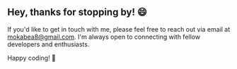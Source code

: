  ## Hey, thanks for stopping by! 😄
 
If you'd like to get in touch with me, please feel free to reach out via email at [mokabea8@gmail.com](mailto:your@email.com). I'm always open to connecting with fellow developers and enthusiasts. 

Happy coding! 🚀








